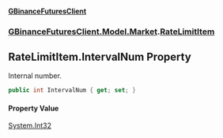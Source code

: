 #### [GBinanceFuturesClient](./index.md 'index')
### [GBinanceFuturesClient.Model.Market](./GBinanceFuturesClient-Model-Market.md 'GBinanceFuturesClient.Model.Market').[RateLimitItem](./GBinanceFuturesClient-Model-Market-RateLimitItem.md 'GBinanceFuturesClient.Model.Market.RateLimitItem')
## RateLimitItem.IntervalNum Property
Internal number.  
```csharp
public int IntervalNum { get; set; }
```
#### Property Value
[System.Int32](https://docs.microsoft.com/en-us/dotnet/api/System.Int32 'System.Int32')  
